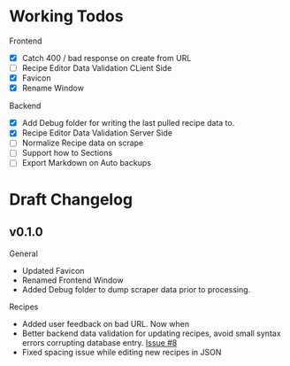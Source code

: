 # Working Todos

Frontend
- [x] Catch 400 / bad response on create from URL
- [ ] Recipe Editor Data Validation CLient Side
- [x] Favicon
- [x] Rename Window

Backend
- [x] Add Debug folder for writing the last pulled recipe data to. 
- [x] Recipe Editor Data Validation Server Side
- [ ] Normalize Recipe data on scrape
- [ ] Support how to Sections
- [ ] Export Markdown on Auto backups

# Draft Changelog
## v0.1.0

General
- Updated Favicon
- Renamed Frontend Window
- Added Debug folder to dump scraper data prior to processing. 

Recipes
- Added user feedback on bad URL. Now when
- Better backend data validation for updating recipes, avoid small syntax errors corrupting database entry. [Issue #8](https://github.com/hay-kot/mealie/issues/8)
- Fixed spacing issue while editing new recipes in JSON
